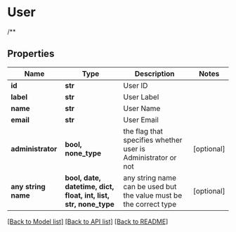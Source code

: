 # User

/**

## Properties
Name | Type | Description | Notes
------------ | ------------- | ------------- | -------------
**id** | **str** | User ID | 
**label** | **str** | User Label | 
**name** | **str** | User Name | 
**email** | **str** | User Email | 
**administrator** | **bool, none_type** | the flag that specifies whether user is Administrator or not | [optional] 
**any string name** | **bool, date, datetime, dict, float, int, list, str, none_type** | any string name can be used but the value must be the correct type | [optional]

[[Back to Model list]](../README.md#documentation-for-models) [[Back to API list]](../README.md#documentation-for-api-endpoints) [[Back to README]](../README.md)



